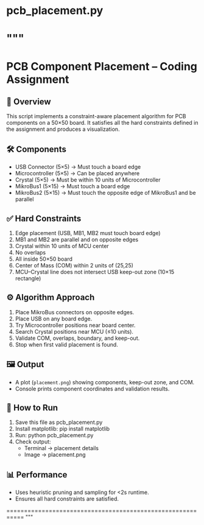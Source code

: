 # pcb_placement.py
"""
===========================================================
PCB Component Placement – Coding Assignment
===========================================================

📌 Overview
-----------
This script implements a constraint-aware placement algorithm
for PCB components on a 50×50 board. It satisfies all the hard
constraints defined in the assignment and produces a visualization.

🛠 Components
-------------
- USB Connector (5×5) → Must touch a board edge
- Microcontroller (5×5) → Can be placed anywhere
- Crystal (5×5) → Must be within 10 units of Microcontroller
- MikroBus1 (5×15) → Must touch a board edge
- MikroBus2 (5×15) → Must touch the opposite edge of MikroBus1 and be parallel

✅ Hard Constraints
-------------------
1. Edge placement (USB, MB1, MB2 must touch board edge)
2. MB1 and MB2 are parallel and on opposite edges
3. Crystal within 10 units of MCU center
4. No overlaps
5. All inside 50×50 board
6. Center of Mass (COM) within 2 units of (25,25)
7. MCU–Crystal line does not intersect USB keep-out zone (10×15 rectangle)

⚙️ Algorithm Approach
----------------------
1. Place MikroBus connectors on opposite edges.
2. Place USB on any board edge.
3. Try Microcontroller positions near board center.
4. Search Crystal positions near MCU (≤10 units).
5. Validate COM, overlaps, boundary, and keep-out.
6. Stop when first valid placement is found.

🖼 Output
---------
- A plot (`placement.png`) showing components, keep-out zone, and COM.
- Console prints component coordinates and validation results.

🚀 How to Run
-------------
1. Save this file as pcb_placement.py
2. Install matplotlib:  pip install matplotlib
3. Run:  python pcb_placement.py
4. Check output:
   - Terminal → placement details
   - Image → placement.png

📊 Performance
---------------
- Uses heuristic pruning and sampling for <2s runtime.
- Ensures all hard constraints are satisfied.

===========================================================
"""
